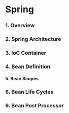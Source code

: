 
# Spring

### 1. Overview



### 2. Spring Architecture


### 3. IoC Container



### 4. Bean Definition



#### 5. Bean Scopes



### 6. Bean Life Cycles


### 9. Bean Post Processor

